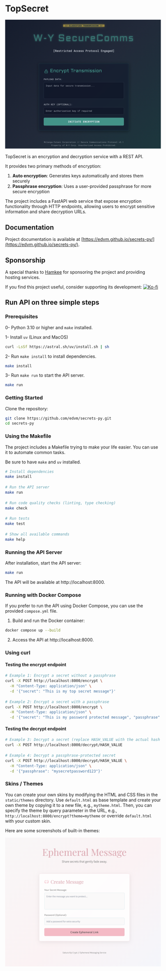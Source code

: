 # TopSecret

![TopSecret](static/screenshots/default.png)

TopSecret is an encryption and decryption service with a REST API.

It provides two primary methods of encryption:

1. **Auto encryption**: Generates keys automatically and stores them securely
2. **Passphrase encryption**: Uses a user-provided passphrase for more secure encryption

The project includes a FastAPI web service that expose encryption functionality through HTTP endpoints, allowing users to encrypt sensitive information and share decryption URLs.


## Documentation

Project documentation is available at [https://edvm.github.io/secrets-py/](https://edvm.github.io/secrets-py/).

## Sponsorship

A special thanks to [Hamkee](https://hamkee.net/) for sponsoring the project and providing hosting services.

If you find this project useful, consider supporting its development:
[![Ko-fi](https://img.shields.io/badge/Ko--fi-Donate-blue?style=social)](https://ko-fi.com/edvmfoss)


## Run API on three simple steps 

### Prerequisites

0- Python 3.10 or higher and `make` installed.

1- Install `uv` (Linux and MacOS)
```bash
curl -LsSf https://astral.sh/uv/install.sh | sh
```

2- Run `make install` to install dependencies.
```bash
make install
```

3- Run `make run` to start the API server.
```bash
make run
```

### Getting Started

Clone the repository:

```bash
git clone https://github.com/edvm/secrets-py.git
cd secrets-py
```

### Using the Makefile

The project includes a Makefile trying to make your life easier. You can use it to automate common tasks.

Be sure to have `make` and `uv` installed.

```bash
# Install dependencies
make install

# Run the API server
make run

# Run code quality checks (linting, type checking)
make check

# Run tests
make test

# Show all available commands
make help
```

### Running the API Server

After installation, start the API server:

```bash
make run
```

The API will be available at http://localhost:8000.

### Running with Docker Compose
If you prefer to run the API using Docker Compose, you can use the provided `compose.yml` file.
1. Build and run the Docker container:

```bash
docker compose up --build
```
2. Access the API at http://localhost:8000.

### Using curl

#### Testing the encrypt endpoint
```sh
# Example 1: Encrypt a secret without a passphrase
curl -X POST http://localhost:8000/encrypt \
  -H "Content-Type: application/json" \
  -d '{"secret": "This is my top secret message"}'

# Example 2: Encrypt a secret with a passphrase
curl -X POST http://localhost:8000/encrypt \
  -H "Content-Type: application/json" \
  -d '{"secret": "This is my password protected message", "passphrase": "mysecretpassword123"}'
```

#### Testing the decrypt endpoint
```sh
# Example 3: Decrypt a secret (replace HASH_VALUE with the actual hash from the encrypt response)
curl -X POST http://localhost:8000/decrypt/HASH_VALUE

# Example 4: Decrypt a passphrase-protected secret
curl -X POST http://localhost:8000/decrypt/HASH_VALUE \
  -H "Content-Type: application/json" \
  -d '{"passphrase": "mysecretpassword123"}'
```

### Skins / Themes

You can create your own skins by modifying the HTML and CSS files in the `static/themes` directory. Use `default.html` as base template and create your own theme by copying it to a new file, e.g., `mytheme.html`. Then, you can specify the theme by query parameter in the URL, e.g., `http://localhost:8000/encrypt?theme=mytheme` or override `default.html` with your
custom skin. 

Here are some screenshots of built-in themes:

![Sakura](static/screenshots/sakura.png)

